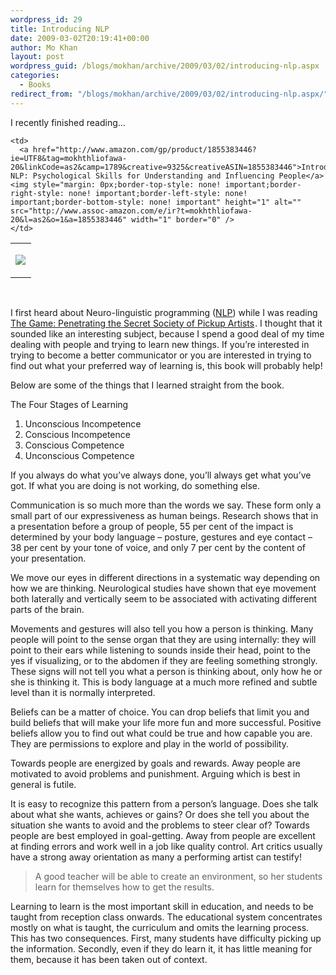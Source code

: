 ```yaml
---
wordpress_id: 29
title: Introducing NLP
date: 2009-03-02T20:19:41+00:00
author: Mo Khan
layout: post
wordpress_guid: /blogs/mokhan/archive/2009/03/02/introducing-nlp.aspx
categories:
  - Books
redirect_from: "/blogs/mokhan/archive/2009/03/02/introducing-nlp.aspx/"
---
```

I recently finished reading&#8230;

<table>
  <tr>
    <td>
      <p>
        <a href="http://www.amazon.com/gp/product/1855383446?ie=UTF8&tag=mokhthliofawa-20&linkCode=as2&camp=1789&creative=9325&creativeASIN=1855383446"><img src="https://images-na.ssl-images-amazon.com/images/I/413DF0NHGYL._SL160_.jpg" border="0" /></a><img style="margin: 0px;border-top-style: none! important;border-right-style: none! important;border-left-style: none! important;border-bottom-style: none! important" height="1" alt="" src="http://www.assoc-amazon.com/e/ir?t=mokhthliofawa-20&l=as2&o=1&a=1855383446" width="1" border="0" />
      </p>
    </td>
    
    <td>
      <a href="http://www.amazon.com/gp/product/1855383446?ie=UTF8&tag=mokhthliofawa-20&linkCode=as2&camp=1789&creative=9325&creativeASIN=1855383446">Introducing NLP: Psychological Skills for Understanding and Influencing People</a><img style="margin: 0px;border-top-style: none! important;border-right-style: none! important;border-left-style: none! important;border-bottom-style: none! important" height="1" alt="" src="http://www.assoc-amazon.com/e/ir?t=mokhthliofawa-20&l=as2&o=1&a=1855383446" width="1" border="0" />
    </td>
  </tr>
</table>

&#160;

I first heard about Neuro-linguistic programming ([NLP](http://en.wikipedia.org/wiki/Neuro-linguistic_programming)) while I was reading [The Game: Penetrating the Secret Society of Pickup Artists](http://www.amazon.com/gp/product/0060554738?ie=UTF8&tag=mokhthliofawa-20&linkCode=as2&camp=1789&creative=9325&creativeASIN=0060554738)<img style="margin: 0px;border-top-style: none! important;border-right-style: none! important;border-left-style: none! important;border-bottom-style: none! important" height="1" alt="" src="http://www.assoc-amazon.com/e/ir?t=mokhthliofawa-20&l=as2&o=1&a=0060554738" width="1" border="0" />. I thought that it sounded like an interesting subject, because I spend a good deal of my time dealing with people and trying to learn new things. If you&#8217;re interested in trying to become a better communicator or you are interested in trying to find out what your preferred way of learning is, this book will probably help!

Below are some of the things that I learned straight from the book.

The Four Stages of Learning

  1. Unconscious Incompetence 
  2. Conscious Incompetence 
  3. Conscious Competence 
  4. Unconscious Competence 

If you always do what you&#8217;ve always done, you&#8217;ll always get what you&#8217;ve got. If what you are doing is not working, do something else.

Communication is so much more than the words we say. These form only a small part of our expressiveness as human beings. Research shows that in a presentation before a group of people, 55 per cent of the impact is determined by your body language &#8211; posture, gestures and eye contact &#8211; 38 per cent by your tone of voice, and only 7 per cent by the content of your presentation.

We move our eyes in different directions in a systematic way depending on how we are thinking. Neurological studies have shown that eye movement both laterally and vertically seem to be associated with activating different parts of the brain.

Movements and gestures will also tell you how a person is thinking. Many people will point to the sense organ that they are using internally: they will point to their ears while listening to sounds inside their head, point to the yes if visualizing, or to the abdomen if they are feeling something strongly. These signs will not tell you what a person is thinking about, only how he or she is thinking it. This is body language at a much more refined and subtle level than it is normally interpreted.

Beliefs can be a matter of choice. You can drop beliefs that limit you and build beliefs that will make your life more fun and more successful. Positive beliefs allow you to find out what could be true and how capable you are. They are permissions to explore and play in the world of possibility.

Towards people are energized by goals and rewards. Away people are motivated to avoid problems and punishment. Arguing which is best in general is futile. 

It is easy to recognize this pattern from a person&#8217;s language. Does she talk about what she wants, achieves or gains? Or does she tell you about the situation she wants to avoid and the problems to steer clear of? Towards people are best employed in goal-getting. Away from people are excellent at finding errors and work well in a job like quality control. Art critics usually have a strong away orientation as many a performing artist can testify!

> A good teacher will be able to create an environment, so her students learn for themselves how to get the results.

Learning to learn is the most important skill in education, and needs to be taught from reception class onwards. The educational system concentrates mostly on what is taught, the curriculum and omits the learning process. This has two consequences. First, many students have difficulty picking up the information. Secondly, even if they do learn it, it has little meaning for them, because it has been taken out of context.